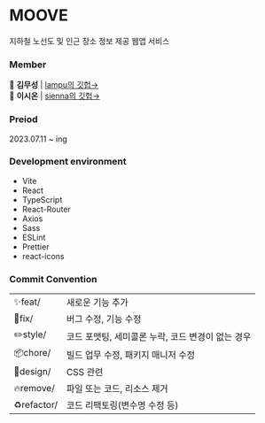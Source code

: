 # MOOVE
지하철 노선도 및 인근 장소 정보 제공 웹앱 서비스

### Member
🐶 **김무성** | [lampu의 깃헙→](https://github.com/lapmu) <br />
🐼 **이시온** | [sienna의 깃헙→](https://github.com/sienna0715)

### Preiod
2023.07.11 ~ ing

### Development environment
- Vite
- React
- TypeScript
- React-Router
- Axios
- Sass
- ESLint
- Prettier
- react-icons

### Commit Convention
|||
|--|--|
|✨feat/|새로운 기능 추가|
|🐛fix/|버그 수정, 기능 수정|
|✏️style/|코드 포맷팅, 세미콜론 누락, 코드 변경이 없는 경우|
|📦chore/|빌드 업무 수정, 패키지 매니저 수정|
|💄design/|CSS 관련|
|🔥remove/|파일 또는 코드, 리소스 제거|
|♻️refactor/|코드 리팩토링(변수명 수정 등)|